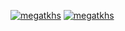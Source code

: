 [![megatkhs](https://komarev.com/ghpvc/?username=megatkhs)](https://github.com/megatkhs/megatkhs/)
[![megatkhs](https://img.shields.io/twitter/follow/megatkhs?label=Twitter&logo=twitter&style=flat)](http://twitter.com/megatkhs)
